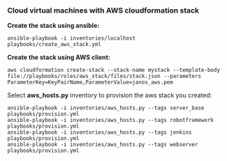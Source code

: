 ### Cloud virtual machines with AWS cloudformation stack
**Create the stack using ansible:**  
```
ansible-playbook -i inventories/localhost playbooks/create_aws_stack.yml
```
**Create the stack using AWS client:**
```
aws cloudformation create-stack --stack-name mystack --template-body file://playbooks/roles/aws_stack/files/stack.json --parameters ParameterKey=KeyPairName,ParameterValue=janos_aws.pem
```

Select **aws_hosts.py** inventory to provision the aws stack you created:
```
ansible-playbook -i inventories/aws_hosts.py --tags server_base playbooks/provision.yml
ansible-playbook -i inventories/aws_hosts.py --tags robotframework playbooks/provision.yml
ansible-playbook -i inventories/aws_hosts.py --tags jenkins playbooks/provision.yml
ansible-playbook -i inventories/aws_hosts.py --tags webserver playbooks/provision.yml
